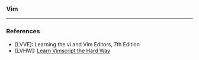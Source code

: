 ### **Vim**

- - -

### References

* [LVVE]: Learning the vi and Vim Editors, 7th Edition
* [LVHW]: [Learn Vimscript the Hard Way](http://learnvimscriptthehardway.stevelosh.com/)

